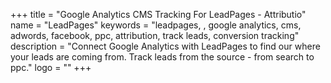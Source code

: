 +++
title = "Google Analytics CMS Tracking For LeadPages - Attributio"
name = "LeadPages"
keywords = "leadpages, , google analytics, cms, adwords, facebook, ppc, attribution, track leads, conversion tracking"
description = "Connect Google Analytics with LeadPages to find our where your leads are coming from. Track leads from the source - from search to ppc."
logo = ""
+++
